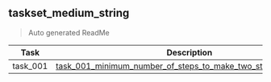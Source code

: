 ## taskset_medium_string

> Auto generated ReadMe

| Task     | Description                                                                                                                                          |
|----------|------------------------------------------------------------------------------------------------------------------------------------------------------|
| task_001 | [task_001_minimum_number_of_steps_to_make_two_strings_anagrams](taskset_medium_string/task_001_minimum_number_of_steps_to_make_two_strings_anagrams) |

